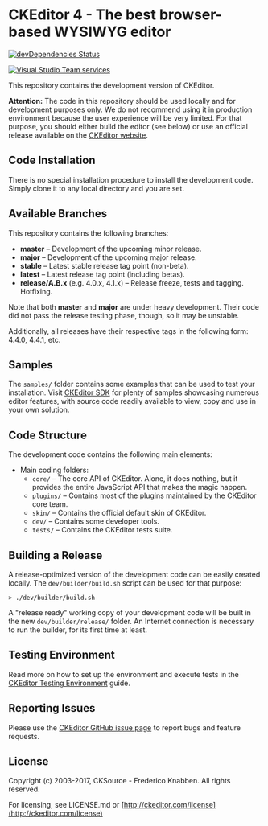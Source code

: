 # CKEditor 4 - The best browser-based WYSIWYG editor

[![devDependencies Status](https://david-dm.org/ckeditor/ckeditor-dev/dev-status.svg)](https://david-dm.org/ckeditor/ckeditor-dev?type=dev)

[![Visual Studio Team services](https://img.shields.io/vso/build/domoreexp/11ac29bc-5a99-400b-b225-01839ab0c9df/1423.svg)](https://domoreexp.visualstudio.com/Teamspace/_build/index?definitionId=1423&_a=history)


This repository contains the development version of CKEditor.

**Attention:** The code in this repository should be used locally and for
development purposes only. We do not recommend using it in production environment
because the user experience will be very limited. For that purpose, you should
either build the editor (see below) or use an official release available on the
[CKEditor website](http://ckeditor.com).

## Code Installation

There is no special installation procedure to install the development code.
Simply clone it to any local directory and you are set.

## Available Branches

This repository contains the following branches:

  - **master** &ndash; Development of the upcoming minor release.
  - **major** &ndash; Development of the upcoming major release.
  - **stable** &ndash; Latest stable release tag point (non-beta).
  - **latest** &ndash; Latest release tag point (including betas).
  - **release/A.B.x** (e.g. 4.0.x, 4.1.x) &ndash; Release freeze, tests and tagging.
    Hotfixing.

Note that both **master** and **major** are under heavy development. Their
code did not pass the release testing phase, though, so it may be unstable.

Additionally, all releases have their respective tags in the following form: 4.4.0,
4.4.1, etc.

## Samples

The `samples/` folder contains some examples that can be used to test your
installation. Visit [CKEditor SDK](http://sdk.ckeditor.com/) for plenty of samples
showcasing numerous editor features, with source code readily available to view, copy
and use in your own solution.

## Code Structure

The development code contains the following main elements:

  - Main coding folders:
    - `core/` &ndash; The core API of CKEditor. Alone, it does nothing, but
    it provides the entire JavaScript API that makes the magic happen.
    - `plugins/` &ndash; Contains most of the plugins maintained by the CKEditor core team.
    - `skin/` &ndash; Contains the official default skin of CKEditor.
    - `dev/` &ndash; Contains some developer tools.
    - `tests/` &ndash; Contains the CKEditor tests suite.

## Building a Release

A release-optimized version of the development code can be easily created
locally. The `dev/builder/build.sh` script can be used for that purpose:

	> ./dev/builder/build.sh

A "release ready" working copy of your development code will be built in the new
`dev/builder/release/` folder. An Internet connection is necessary to run the
builder, for its first time at least.

## Testing Environment

Read more on how to set up the environment and execute tests in the [CKEditor Testing Environment](http://docs.ckeditor.com/#!/guide/dev_tests) guide.

## Reporting Issues

Please use the [CKEditor GitHub issue page](https://github.com/ckeditor/ckeditor-dev/issues) to report bugs and feature requests.

## License

Copyright (c) 2003-2017, CKSource - Frederico Knabben. All rights reserved.

For licensing, see LICENSE.md or [http://ckeditor.com/license](http://ckeditor.com/license)

